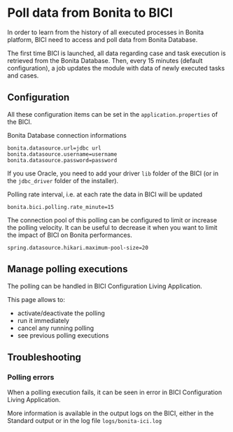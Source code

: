# Poll data from Bonita to BICI

In order to learn from the history of all executed processes in Bonita platform, BICI need to access and poll data from Bonita Database.

The first time BICI is launched, all data regarding case and task execution is retrieved from the Bonita Database. Then, every 15 minutes (default configuration), a job updates the module with data of newly executed tasks and cases.

## Configuration

All these configuration items can be set in the `application.properties` of the BICI.

Bonita Database connection informations
```
bonita.datasource.url=jdbc url
bonita.datasource.username=username
bonita.datasource.password=password
```

If you use Oracle, you need to add your driver `lib` folder of the BICI (or in the `jdbc_driver` folder of the installer).

Polling rate interval, i.e. at each rate the data in BICI will be updated
```
bonita.bici.polling.rate_minute=15
```

The connection pool of this polling can be configured to limit or increase the polling velocity.
It can be useful to decrease it when you want to limit the impact of BICI on Bonita performances.
```
spring.datasource.hikari.maximum-pool-size=20
```

## Manage polling executions

The polling can be handled in BICI Configuration Living Application.

This page allows to:
* activate/deactivate the polling
* run it immediately
* cancel any running polling
* see previous polling executions

## Troubleshooting

### Polling errors

When a polling execution fails, it can be seen in error in BICI Configuration Living Application.

More information is available in the output logs on the BICI, either in the Standard output or in the log file `logs/bonita-ici.log`
